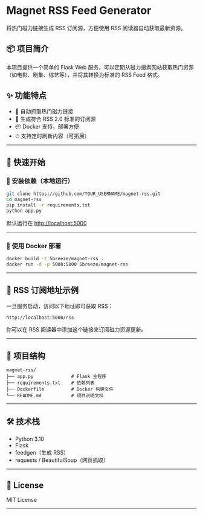 # Magnet RSS Feed Generator

将热门磁力链接生成 RSS 订阅源，方便使用 RSS 阅读器自动获取最新资源。

## 📦 项目简介

本项目提供一个简单的 Flask Web 服务，可以定期从磁力搜索网站获取热门资源（如电影、剧集、综艺等），并将其转换为标准的 RSS Feed 格式。

## ✨ 功能特点

- 🧲 自动抓取热门磁力链接
- 📰 生成符合 RSS 2.0 标准的订阅源
- 📦 Docker 支持，部署方便
- ⏱ 支持定时刷新内容（可拓展）

---

## 🚀 快速开始

### 🔧 安装依赖（本地运行）

```bash
git clone https://github.com/YOUR_USERNAME/magnet-rss.git
cd magnet-rss
pip install -r requirements.txt
python app.py
````

默认运行在 [http://localhost:5000](http://localhost:5000)

---

### 🐳 使用 Docker 部署

```bash
docker build -t 5breeze/magnet-rss .
docker run -d -p 5000:5000 5breeze/magnet-rss
```

---

## 📡 RSS 订阅地址示例

一旦服务启动，访问以下地址即可获取 RSS：

```
http://localhost:5000/rss
```

你可以在 RSS 阅读器中添加这个链接来订阅磁力资源更新。

---

## 📁 项目结构

```
magnet-rss/
├── app.py              # Flask 主程序
├── requirements.txt    # 依赖列表
├── Dockerfile          # Docker 构建文件
└── README.md           # 项目说明文档
```

---

## 🛠 技术栈

* Python 3.10
* Flask
* feedgen（生成 RSS）
* requests / BeautifulSoup（网页抓取）

---

## 📄 License

MIT License

---
